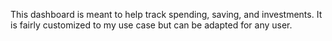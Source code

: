 This dashboard is meant to help track spending, saving, and investments. It is fairly customized to my use case but can be adapted for any user.